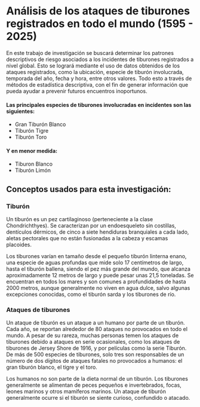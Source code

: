 # Análisis de los ataques de tiburones registrados en todo el mundo (1595 - 2025)

En este trabajo de investigación se buscará determinar los patrones descriptivos de riesgo asociados a los incidentes de tiburones registrados a nivel global. Esto se logrará mediante el uso de datos obtenidos de los ataques registrados, como la ubicación, especie de tiburón involucrada, temporada del año, fecha y hora, entre otros valores. Todo esto a través de métodos de estadística descriptiva, con el fin de generar información que pueda ayudar a prevenir futuros encuentros inoportunos.

#### Las principales especies de tiburones involucradas en incidentes son las siguientes:
- Gran Tiburón Blanco
- Tiburón Tigre
- Tiburón Toro

#### Y en menor medida:
- Tiburon Blanco
- Tiburón Limón

## Conceptos usados para esta investigación:

### Tiburón
Un tiburón es un pez cartilaginoso (perteneciente a la clase Chondrichthyes). Se caracterizan por un endoesqueleto sin costillas, dentículos dérmicos, de cinco a siete hendiduras branquiales a cada lado, aletas pectorales que no están fusionadas a la cabeza y escamas placoides.

Los tiburones varían en tamaño desde el pequeño tiburón linterna enano, una especie de aguas profundas que mide solo 17 centímetros de largo, hasta el tiburón ballena, siendo el pez más grande del mundo, que alcanza aproximadamente 12 metros de largo y puede pesar unas 21,5 toneladas.​ Se encuentran en todos los mares y son comunes a profundidades de hasta 2000 metros, aunque generalmente no viven en agua dulce, salvo algunas excepciones conocidas, como el tiburón sarda y los tiburones de río.

### Ataques de tiburones
Un ataque de tiburón es un ataque a un humano por parte de un tiburón. Cada año, se reportan alrededor de 80 ataques no provocados en todo el mundo. A pesar de su rareza, muchas personas temen los ataques de tiburones debido a ataques en serie ocasionales, como los ataques de tiburones de Jersey Shore de 1916, y por películas como la serie Tiburón. De más de 500 especies de tiburones, solo tres son responsables de un número de dos dígitos de ataques fatales no provocados a humanos: el gran tiburón blanco, el tigre y el toro. 

Los humanos no son parte de la dieta normal de un tiburón. Los tiburones generalmente se alimentan de peces pequeños e invertebrados, focas, leones marinos y otros mamíferos marinos. Un ataque de tiburón generalmente ocurre si el tiburón se siente curioso, confundido o atacado.
